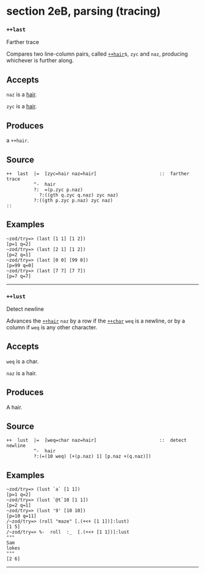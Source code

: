section 2eB, parsing (tracing)
==============================

### `++last`

Farther trace

Compares two line-column pairs, called [`++hair`]()s, `zyc` and `naz`, producing whichever
is further along.

Accepts
-------

`naz` is a [hair]().

`zyc` is a [hair]().

Produces
--------

a `++hair`.

Source
------

    ++  last  |=  [zyc=hair naz=hair]                       ::  farther trace
              ^-  hair
              ?:  =(p.zyc p.naz)
                ?:((gth q.zyc q.naz) zyc naz)
              ?:((gth p.zyc p.naz) zyc naz)
    ::


Examples
--------

    ~zod/try=> (last [1 1] [1 2])
    [p=1 q=2]
    ~zod/try=> (last [2 1] [1 2])
    [p=2 q=1]
    ~zod/try=> (last [0 0] [99 0])
    [p=99 q=0]
    ~zod/try=> (last [7 7] [7 7])
    [p=7 q=7]

------------------------------------------------------------------------

### `++lust`

Detect newline

Advances the [`++hair`]() `naz` by a row if the [`++char`]() `weq` is a newline, or by a
column if `weq` is any other character.

Accepts
-------

`weq` is a char.

`naz` is a hair.

Produces
--------

A hair.

Source
------

    ++  lust  |=  [weq=char naz=hair]                       ::  detect newline
              ^-  hair
              ?:(=(10 weq) [+(p.naz) 1] [p.naz +(q.naz)])


Examples
--------

    ~zod/try=> (lust `a` [1 1])
    [p=1 q=2]
    ~zod/try=> (lust `@t`10 [1 1])
    [p=2 q=1]
    ~zod/try=> (lust '9' [10 10])
    [p=10 q=11]
    /~zod/try=> (roll "maze" [.(+<+ [1 1])]:lust)
    [1 5]
    /~zod/try=> %-  roll  :_  [.(+<+ [1 1])]:lust
    """
    Sam
    lokes
    """
    [2 6]

------------------------------------------------------------------------
